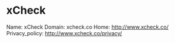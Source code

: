 
# xCheck

Name: xCheck
Domain: xcheck.co
Home: http://www.xcheck.co/
Privacy_policy: http://www.xcheck.co/privacy/
